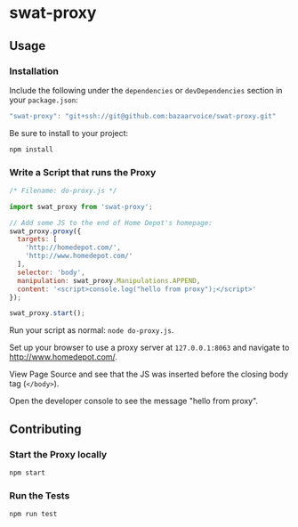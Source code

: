 # swat-proxy

## Usage

### Installation

Include the following under the `dependencies` or `devDependencies` section in your `package.json`:

```js
"swat-proxy": "git+ssh://git@github.com:bazaarvoice/swat-proxy.git"
```

Be sure to install to your project:

```bash
npm install
```

### Write a Script that runs the Proxy

```js
/* Filename: do-proxy.js */

import swat_proxy from 'swat-proxy';

// Add some JS to the end of Home Depot's homepage:
swat_proxy.proxy({
  targets: [
    'http://homedepot.com/',
    'http://www.homedepot.com/'
  ],
  selector: 'body',
  manipulation: swat_proxy.Manipulations.APPEND,
  content: '<script>console.log("hello from proxy");</script>'
});

swat_proxy.start();
```

Run your script as normal: `node do-proxy.js`.

Set up your browser to use a proxy server at `127.0.0.1:8063` and navigate to http://www.homedepot.com/.

View Page Source and see that the JS was inserted before the closing body tag (`</body>`).

Open the developer console to see the message "hello from proxy".


## Contributing

### Start the Proxy locally

```bash
npm start
```

### Run the Tests

```bash
npm run test
```